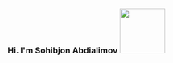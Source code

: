 ### Hi. I'm Sohibjon Abdialimov <img src="https://media2.giphy.com/media/F0OJGFoTZdhVwQ4lGg/giphy.gif?cid=ecf05e47el3k8n7l3ocrokf1j7icyjuifmjies7e9debagw4&rid=giphy.gif&ct=g" width="90px">
